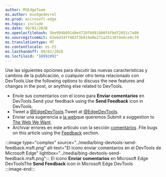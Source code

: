 ```yaml
---
author: MSEdgeTeam
ms.author: msedgedevrel
ms.prod: microsoft-edge
ms.topic: include
ms.date: 09/01/2020
ms.openlocfilehash: 5be994b091d0e4720fb091800f4fbdf2051c7a00
ms.sourcegitcommit: 63e6d34ff483f3b419a0e271a3513874e6ce6c79
ms.translationtype: MT
ms.contentlocale: es-ES
ms.lasthandoff: 09/02/2020
ms.locfileid: "10992892"
---
```

<span data-ttu-id="d9b85-101">Use las siguientes opciones para discutir las nuevas características y cambios de la publicación, o cualquier otro tema relacionado con DevTools.</span><span class="sxs-lookup"><span data-stu-id="d9b85-101">Use the following options to discuss the new features and changes in the post, or anything else related to DevTools.</span></span>  

*   <span data-ttu-id="d9b85-102">Envíe sus comentarios con el icono para **Enviar comentarios** en DevTools.</span><span class="sxs-lookup"><span data-stu-id="d9b85-102">Send your feedback using the **Send Feedback** icon in DevTools.</span></span>  
*   <span data-ttu-id="d9b85-103">Tweet a [@EdgeDevTools][PostTweetEdgeDevTools].</span><span class="sxs-lookup"><span data-stu-id="d9b85-103">Tweet at [@EdgeDevTools][PostTweetEdgeDevTools].</span></span>  
*   <span data-ttu-id="d9b85-104">Enviar una sugerencia a [la web][TheWebWeWant]que queremos.</span><span class="sxs-lookup"><span data-stu-id="d9b85-104">Submit a suggestion to [The Web We Want][TheWebWeWant].</span></span>  
*   <span data-ttu-id="d9b85-105">Archivar errores en este artículo con la sección [comentarios](#feedback) .</span><span class="sxs-lookup"><span data-stu-id="d9b85-105">File bugs on this article using the [Feedback](#feedback) section.</span></span>  

:::image type="complex" source="../media/bing-devtools-send-feedback.msft.png" alt-text="El icono enviar comentarios en el DevTools de Microsoft Edge" lightbox="../media/bing-devtools-send-feedback.msft.png":::
   <span data-ttu-id="d9b85-107">El icono **Enviar comentarios** en Microsoft Edge DevTools</span><span class="sxs-lookup"><span data-stu-id="d9b85-107">The **Send Feedback** icon in Microsoft Edge DevTools</span></span>  
:::image-end:::  

<!-- links -->  

[PostTweetEdgeDevTools]: https://twitter.com/intent/tweet?text=@EdgeDevTools "@EdgeDevTools | Publicar un tweet"  

[EdgeDevToolsTwitterAccount]: https://twitter.com/EdgeDevTools "@EdgeDevTools cuenta de Twitter"  

[GitHubMicrosoftDocsEdgeDeveloperNewIssue]: https://github.com/MicrosoftDocs/edge-developer/issues/new?title=[DevTools%20Docs%20Feedback] "Nuevo problema: MicrosoftDocs/Edge-Developer-GitHub"  

[TheWebWeWant]: https://webwewant.fyi "La web que queremos"  
